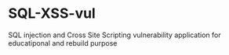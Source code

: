 # SQL-XSS-vul
SQL injection and Cross Site Scripting vulnerability application for educatiponal and rebuild purpose
